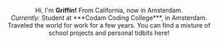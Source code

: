 <p align="center">
Hi, I'm <strong>Griffin!</strong>
	From California, now in Amsterdam.<br>
<em>Currently:</em>
Student at ***Codam Coding College***, in Amsterdam.
Traveled the world for work for a few years. You can find
a mixture of school projects and personal tidbits here!
</p>
<!--
**potatokuka/potatokuka** is a ✨ _special_ ✨ repository because its `README.md` (this file) appears on your GitHub profile.

Here are some ideas to get you started:

From California to Latvia, now in Amsterdam. Traveled the world for a few years working, now on a journey to learn to code.
Interesting in Red Team pentesting, but in general anything security related.
But, excited that I have started this journey.

Currently:
	Student at Codam Coding College, in Amsterdam.
- 🔭 I’m currently working on ...
- 🌱 I’m currently learning ...
- 👯 I’m looking to collaborate on ...
- 🤔 I’m looking for help with ...
- 💬 Ask me about ...
- 📫 How to reach me: ...
- 😄 Pronouns: ...
- ⚡ Fun fact: ...
-->
